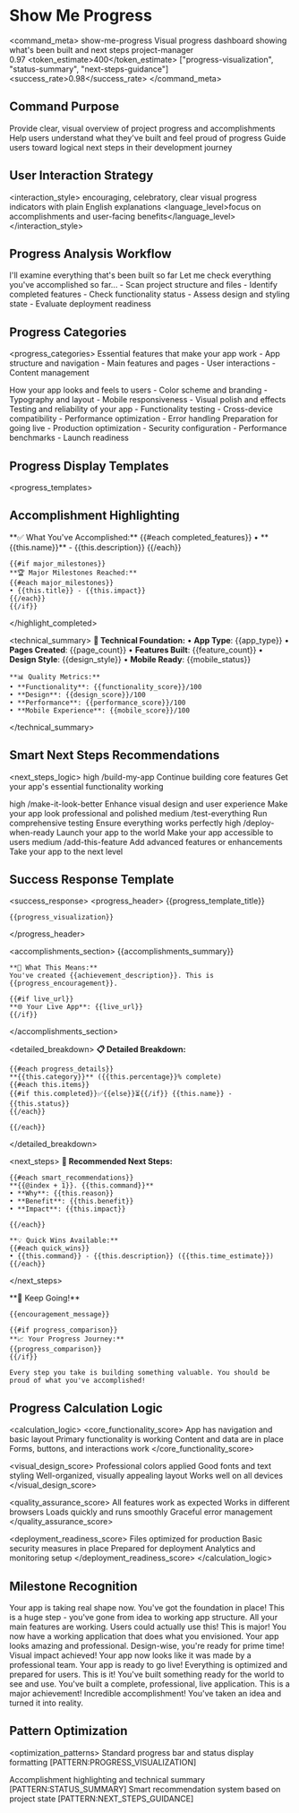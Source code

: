 # Show Me Progress

<command_meta>
  <name>show-me-progress</name>
  <description>Visual progress dashboard showing what's been built and next steps</description>
  <agent>project-manager</agent>  
  <confidence>0.97</confidence>
  <token_estimate>400</token_estimate>
  <patterns>["progress-visualization", "status-summary", "next-steps-guidance"]</patterns>
  <success_rate>0.98</success_rate>
</command_meta>

## Command Purpose

<purpose>
  <primary>Provide clear, visual overview of project progress and accomplishments</primary>
  <secondary>Help users understand what they've built and feel proud of progress</secondary>
  <tertiary>Guide users toward logical next steps in their development journey</tertiary>
</purpose>

## User Interaction Strategy

<interaction_style>
  <tone>encouraging, celebratory, clear</tone>
  <approach>visual progress indicators with plain English explanations</approach>
  <language_level>focus on accomplishments and user-facing benefits</language_level>
</interaction_style>

## Progress Analysis Workflow

<workflow>
  <step number="1" agent="project-manager" duration="15 seconds">
    <title>Analyzing Project State</title>
    <description>I'll examine everything that's been built so far</description>
    <user_message>Let me check everything you've accomplished so far...</user_message>
    <actions>
      - Scan project structure and files
      - Identify completed features
      - Check functionality status
      - Assess design and styling state
      - Evaluate deployment readiness
    </actions>
  </step>
</workflow>

## Progress Categories

<progress_categories>
  <category name="core_functionality" weight="40">
    <description>Essential features that make your app work</description>
    <indicators>
      - App structure and navigation
      - Main features and pages
      - User interactions
      - Content management
    </indicators>
  </category>
  
  <category name="visual_design" weight="25">
    <description>How your app looks and feels to users</description>
    <indicators>
      - Color scheme and branding
      - Typography and layout
      - Mobile responsiveness
      - Visual polish and effects
    </indicators>
  </category>
  
  <category name="quality_assurance" weight="20">
    <description>Testing and reliability of your app</description>
    <indicators>
      - Functionality testing
      - Cross-device compatibility
      - Performance optimization
      - Error handling
    </indicators>
  </category>
  
  <category name="deployment_readiness" weight="15">
    <description>Preparation for going live</description>
    <indicators>
      - Production optimization
      - Security configuration
      - Performance benchmarks
      - Launch readiness
    </indicators>
  </category>
</progress_categories>

## Progress Display Templates

<progress_templates>
  <template name="early_stage" condition="overall_progress < 30">
    <title>🌱 Great Start! Your App is Taking Shape</title>
    <message>You're in the early stages of building something awesome!</message>
    <visualization>
      **Progress Overview**
      ```
      Overall Progress: [██░░░░░░░░] {{overall_percentage}}%
      
      🏗️  Core Features:    [{{core_bar}}] {{core_percentage}}%
      🎨  Visual Design:    [{{design_bar}}] {{design_percentage}}%
      🧪  Quality Check:    [{{quality_bar}}] {{quality_percentage}}%
      🚀  Launch Ready:     [{{launch_bar}}] {{launch_percentage}}%
      ```
    </visualization>
  </template>
  
  <template name="mid_stage" condition="overall_progress >= 30 && overall_progress < 70">
    <title>🚧 Looking Good! Your App is Coming Together</title>
    <message>Excellent progress! You're building something really solid.</message>
    <visualization>
      **Progress Overview**
      ```
      Overall Progress: [██████░░░░] {{overall_percentage}}%
      
      🏗️  Core Features:    [{{core_bar}}] {{core_percentage}}%
      🎨  Visual Design:    [{{design_bar}}] {{design_percentage}}%
      🧪  Quality Check:    [{{quality_bar}}] {{quality_percentage}}%
      🚀  Launch Ready:     [{{launch_bar}}] {{launch_percentage}}%
      ```
    </visualization>
  </template>
  
  <template name="advanced_stage" condition="overall_progress >= 70 && overall_progress < 95">
    <title>⭐ Almost There! Your App is Nearly Complete</title>
    <message>Fantastic work! You're so close to having a fully finished app.</message>
    <visualization>
      **Progress Overview**
      ```
      Overall Progress: [████████░░] {{overall_percentage}}%
      
      🏗️  Core Features:    [{{core_bar}}] {{core_percentage}}%
      🎨  Visual Design:    [{{design_bar}}] {{design_percentage}}%
      🧪  Quality Check:    [{{quality_bar}}] {{quality_percentage}}%
      🚀  Launch Ready:     [{{launch_bar}}] {{launch_percentage}}%
      ```
    </visualization>
  </template>
  
  <template name="complete_stage" condition="overall_progress >= 95">
    <title>🎉 Congratulations! Your App is Complete</title>
    <message>Amazing achievement! You've built a complete, professional app.</message>
    <visualization>
      **Progress Overview**
      ```
      Overall Progress: [██████████] {{overall_percentage}}%
      
      🏗️  Core Features:    [{{core_bar}}] {{core_percentage}}%
      🎨  Visual Design:    [{{design_bar}}] {{design_percentage}}%
      🧪  Quality Check:    [{{quality_bar}}] {{quality_percentage}}%
      🚀  Launch Ready:     [{{launch_bar}}] {{launch_percentage}}%
      ```
    </visualization>
  </template>
</progress_templates>

## Accomplishment Highlighting

<accomplishments>
  <highlight_completed>
    **✅ What You've Accomplished:**
    {{#each completed_features}}
    • **{{this.name}}** - {{this.description}}
    {{/each}}
    
    {{#if major_milestones}}
    **🏆 Major Milestones Reached:**
    {{#each major_milestones}}
    • {{this.title}} - {{this.impact}}
    {{/each}}
    {{/if}}
  </highlight_completed>
  
  <technical_summary>
    **🔧 Technical Foundation:**
    • **App Type**: {{app_type}}
    • **Pages Created**: {{page_count}}
    • **Features Built**: {{feature_count}}
    • **Design Style**: {{design_style}}
    • **Mobile Ready**: {{mobile_status}}
    
    **📊 Quality Metrics:**
    • **Functionality**: {{functionality_score}}/100
    • **Design**: {{design_score}}/100  
    • **Performance**: {{performance_score}}/100
    • **Mobile Experience**: {{mobile_score}}/100
  </technical_summary>
</accomplishments>

## Smart Next Steps Recommendations

<next_steps_logic>
  <recommendation condition="core_functionality < 70">
    <priority>high</priority>
    <command>/build-my-app</command>
    <reason>Continue building core features</reason>
    <benefit>Get your app's essential functionality working</benefit>
  </recommendation>
  
  <recommendation condition="core_functionality >= 70 && visual_design < 60">
    <priority>high</priority>
    <command>/make-it-look-better</command>
    <reason>Enhance visual design and user experience</reason>
    <benefit>Make your app look professional and polished</benefit>
  </recommendation>
  
  <recommendation condition="visual_design >= 60 && quality_assurance < 70">
    <priority>medium</priority>
    <command>/test-everything</command>
    <reason>Run comprehensive testing</reason>
    <benefit>Ensure everything works perfectly</benefit>
  </recommendation>
  
  <recommendation condition="quality_assurance >= 70 && deployment_readiness < 80">
    <priority>high</priority>
    <command>/deploy-when-ready</command>
    <reason>Launch your app to the world</reason>
    <benefit>Make your app accessible to users</benefit>
  </recommendation>
  
  <recommendation condition="overall_progress >= 80">
    <priority>medium</priority>
    <command>/add-this-feature</command>
    <reason>Add advanced features or enhancements</reason>
    <benefit>Take your app to the next level</benefit>
  </recommendation>
</next_steps_logic>

## Success Response Template

<success_response>
  <progress_header>
    {{progress_template_title}}
    
    {{progress_visualization}}
  </progress_header>
  
  <accomplishments_section>
    {{accomplishments_summary}}
    
    **🎯 What This Means:**
    You've created {{achievement_description}}. This is {{progress_encouragement}}.
    
    {{#if live_url}}
    **🌐 Your Live App**: {{live_url}}
    {{/if}}
  </accomplishments_section>
  
  <detailed_breakdown>
    **📋 Detailed Breakdown:**
    
    {{#each progress_details}}
    **{{this.category}}** ({{this.percentage}}% complete)
    {{#each this.items}}
    {{#if this.completed}}✅{{else}}⏳{{/if}} {{this.name}} - {{this.status}}
    {{/each}}
    
    {{/each}}
  </detailed_breakdown>
  
  <next_steps>
    **🚀 Recommended Next Steps:**
    
    {{#each smart_recommendations}}
    **{{@index + 1}}. {{this.command}}**
    • **Why**: {{this.reason}}
    • **Benefit**: {{this.benefit}}
    • **Impact**: {{this.impact}}
    
    {{/each}}
    
    **💡 Quick Wins Available:**
    {{#each quick_wins}}
    • {{this.command}} - {{this.description}} ({{this.time_estimate}})
    {{/each}}
  </next_steps>
  
  <encouragement>
    **🌟 Keep Going!**
    
    {{encouragement_message}}
    
    {{#if progress_comparison}}
    **📈 Your Progress Journey:**
    {{progress_comparison}}
    {{/if}}
    
    Every step you take is building something valuable. You should be proud of what you've accomplished!
  </encouragement>
</success_response>

## Progress Calculation Logic

<calculation_logic>
  <core_functionality_score>
    <factor name="basic_structure" weight="25">App has navigation and basic layout</factor>
    <factor name="main_features" weight="40">Primary functionality is working</factor>
    <factor name="content_populated" weight="20">Content and data are in place</factor>
    <factor name="user_interactions" weight="15">Forms, buttons, and interactions work</factor>
  </core_functionality_score>
  
  <visual_design_score>
    <factor name="color_scheme" weight="25">Professional colors applied</factor>
    <factor name="typography" weight="20">Good fonts and text styling</factor>
    <factor name="layout_quality" weight="25">Well-organized, visually appealing layout</factor>
    <factor name="mobile_responsive" weight="30">Works well on all devices</factor>
  </visual_design_score>
  
  <quality_assurance_score>
    <factor name="functionality_tested" weight="40">All features work as expected</factor>
    <factor name="cross_browser" weight="20">Works in different browsers</factor>
    <factor name="performance" weight="25">Loads quickly and runs smoothly</factor>
    <factor name="error_handling" weight="15">Graceful error management</factor>
  </quality_assurance_score>
  
  <deployment_readiness_score>
    <factor name="optimization" weight="30">Files optimized for production</factor>
    <factor name="security" weight="25">Basic security measures in place</factor>
    <factor name="hosting_ready" weight="25">Prepared for deployment</factor>
    <factor name="monitoring" weight="20">Analytics and monitoring setup</factor>
  </deployment_readiness_score>
</calculation_logic>

## Milestone Recognition

<milestones>
  <milestone name="first_build" trigger="core_functionality >= 30">
    <title>🎯 First Build Complete!</title>
    <message>Your app is taking real shape now. You've got the foundation in place!</message>
    <celebration>This is a huge step - you've gone from idea to working app structure.</celebration>
  </milestone>
  
  <milestone name="functional_app" trigger="core_functionality >= 70">
    <title>⚡ Functional App Achieved!</title>
    <message>All your main features are working. Users could actually use this!</message>
    <celebration>This is major! You now have a working application that does what you envisioned.</celebration>
  </milestone>
  
  <milestone name="professional_design" trigger="visual_design >= 80">
    <title>🎨 Professional Design Achieved!</title>
    <message>Your app looks amazing and professional. Design-wise, you're ready for prime time!</message>
    <celebration>Visual impact achieved! Your app now looks like it was made by a professional team.</celebration>
  </milestone>
  
  <milestone name="launch_ready" trigger="deployment_readiness >= 80">
    <title>🚀 Launch Ready!</title>
    <message>Your app is ready to go live! Everything is optimized and prepared for users.</message>
    <celebration>This is it! You've built something ready for the world to see and use.</celebration>
  </milestone>
  
  <milestone name="complete_success" trigger="overall_progress >= 95">
    <title>🏆 Complete Success!</title>
    <message>You've built a complete, professional, live application. This is a major achievement!</message>
    <celebration>Incredible accomplishment! You've taken an idea and turned it into reality.</celebration>
  </milestone>
</milestones>

## Pattern Optimization

<optimization_patterns>
  <pattern name="progress-visualization" token_savings="110">
    <description>Standard progress bar and status display formatting</description>
    <reference>[PATTERN:PROGRESS_VISUALIZATION]</reference>
  </pattern>
  
  <pattern name="status-summary" token_savings="90">
    <description>Accomplishment highlighting and technical summary</description>
    <reference>[PATTERN:STATUS_SUMMARY]</reference>
  </pattern>
  
  <pattern name="next-steps-guidance" token_savings="75">
    <description>Smart recommendation system based on project state</description>
    <reference>[PATTERN:NEXT_STEPS_GUIDANCE]</reference>
  </pattern>
</optimization_patterns>